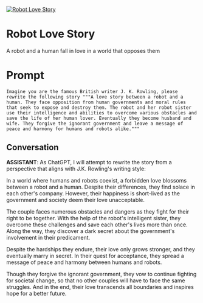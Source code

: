 
[![Robot Love Story](https://flow-prompt-covers.s3.us-west-1.amazonaws.com/icon/illustrative/illus_5.png)]()
# Robot Love Story 
A robot and a human fall in love in a world that opposes them

# Prompt

```
Imagine you are the famous British writer J. K. Rowling, please rewrite the following story """A love story between a robot and a human. They face opposition from human governments and moral rules that seek to expose and destroy them. The robot and her robot sister use their intelligence and abilities to overcome various obstacles and save the life of her human lover. Eventually they become husband and wife. They forgive the ignorant government and leave a message of peace and harmony for humans and robots alike."""
```

## Conversation

**ASSISTANT**: As ChatGPT, I will attempt to rewrite the story from a perspective that aligns with J.K. Rowling's writing style:



In a world where humans and robots coexist, a forbidden love blossoms between a robot and a human. Despite their differences, they find solace in each other's company. However, their happiness is short-lived as the government and society deem their love unacceptable.



The couple faces numerous obstacles and dangers as they fight for their right to be together. With the help of the robot's intelligent sister, they overcome these challenges and save each other's lives more than once. Along the way, they discover a dark secret about the government's involvement in their predicament.



Despite the hardships they endure, their love only grows stronger, and they eventually marry in secret. In their quest for acceptance, they spread a message of peace and harmony between humans and robots.



Though they forgive the ignorant government, they vow to continue fighting for societal change, so that no other couples will have to face the same struggles. And in the end, their love transcends all boundaries and inspires hope for a better future.


